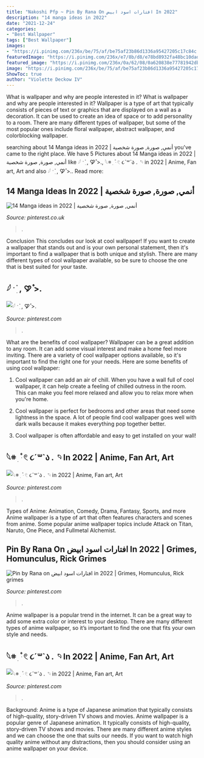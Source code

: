 ```yaml
---
title: "Nakoshi Pfp ~ Pin By Rana On افتارات اسود ابيض In 2022"
description: "14 manga ideas in 2022"
date: "2021-12-24"
categories:
- "Best Wallpaper"
tags: ["Best Wallpaper"]
images:
- "https://i.pinimg.com/236x/be/75/af/be75af23b86d1336a95427205c17c84c.jpg"
featuredImage: "https://i.pinimg.com/236x/e7/8b/d8/e78bd8932fa48bc10dad0532cc3f47d9.jpg?nii=t"
featured_image: "https://i.pinimg.com/236x/0a/62/08/0a620838e77781942db833e19456c202.jpg?nii=t"
image: "https://i.pinimg.com/236x/be/75/af/be75af23b86d1336a95427205c17c84c.jpg"
ShowToc: true
author: "Violette Deckow IV"
---
```



What is wallpaper and why are people interested in it?
What is wallpaper and why are people interested in it?
Wallpaper is a type of art that typically consists of pieces of text or graphics that are displayed on a wall as a decoration. It can be used to create an idea of space or to add personality to a room. There are many different types of wallpaper, but some of the most popular ones include floral wallpaper, abstract wallpaper, and colorblocking wallpaper.

	

		
searching about 14 Manga ideas in 2022 | أنمي, صورة, صورة شخصية you've came to the right place. We have 5 Pictures about 14 Manga ideas in 2022 | أنمي, صورة, صورة شخصية like 𓆪 ˑ ִ ֗, ♡̷̷۫۫ &gt;., 𓆩𖥻 ִ ۫ ּ 𓏲 ૮ˊ꒳ˋა . ݁ 𓄹 in 2022 | Anime, Fan art, Art and also 𓆪 ˑ ִ ֗, ♡̷̷۫۫ &gt;.. Read more:
		
    
## 14 Manga Ideas In 2022 | أنمي, صورة, صورة شخصية

<img loading=lazy src="https://i.pinimg.com/236x/be/75/af/be75af23b86d1336a95427205c17c84c.jpg" onerror="this.onerror=null;this.src='https://tse2.mm.bing.net/th?id=OIP.nQ_ShALBdhALqpna5y1G0ADsDs&amp;pid=15.1';" alt="14 Manga ideas in 2022 | أنمي, صورة, صورة شخصية">

_Source: pinterest.co.uk_

>. 

	

Conclusion
This concludes our look at cool wallpaper! If you want to create a wallpaper that stands out and is your own personal statement, then it's important to find a wallpaper that is both unique and stylish. There are many different types of cool wallpaper available, so be sure to choose the one that is best suited for your taste.

    
## 𓆪 ˑ ִ ֗, ♡̷̷۫۫ &gt;.

<img loading=lazy src="https://i.pinimg.com/236x/6a/84/71/6a84718dfb98187cc6ef7495632e70f0.jpg?nii=t" onerror="this.onerror=null;this.src='https://tse4.mm.bing.net/th?id=OIP.HfBQPFQHXXNlvBQ8-8taxAAAAA&amp;pid=15.1';" alt="𓆪 ˑ ִ ֗, ♡̷̷۫۫ &gt;.">

_Source: pinterest.com_

>. 

	

What are the benefits of cool wallpaper?
Wallpaper can be a great addition to any room. It can add some visual interest and make a home feel more inviting. There are a variety of cool wallpaper options available, so it's important to find the right one for your needs. Here are some benefits of using cool wallpaper: 
1. Cool wallpaper can add an air of chill. When you have a wall full of cool wallpaper, it can help create a feeling of chilled outness in the room. This can make you feel more relaxed and allow you to relax more when you're home. 

2. Cool wallpaper is perfect for bedrooms and other areas that need some lightness in the space. A lot of people find cool wallpaper goes well with dark walls because it makes everything pop together better. 

3. Cool wallpaper is often affordable and easy to get installed on your wall!

    
## 𓆩𖥻 ִ ۫ ּ 𓏲 ૮ˊ꒳ˋა . ݁ 𓄹 In 2022 | Anime, Fan Art, Art

<img loading=lazy src="https://i.pinimg.com/236x/0a/62/08/0a620838e77781942db833e19456c202.jpg?nii=t" onerror="this.onerror=null;this.src='https://tse2.mm.bing.net/th?id=OIP.cLaB2ths1Kal62vW92INwAAAAA&amp;pid=15.1';" alt="𓆩𖥻 ִ ۫ ּ 𓏲 ૮ˊ꒳ˋა . ݁ 𓄹 in 2022 | Anime, Fan art, Art">

_Source: pinterest.com_

>. 

	

Types of Anime: Animation, Comedy, Drama, Fantasy, Sports, and more
Anime wallpaper is a type of art that often features characters and scenes from anime. Some popular anime wallpaper topics include Attack on Titan, Naruto, One Piece, and Fullmetal Alchemist.

    
## Pin By Rana On افتارات اسود ابيض In 2022 | Grimes, Homunculus, Rick Grimes

<img loading=lazy src="https://i.pinimg.com/236x/e7/8b/d8/e78bd8932fa48bc10dad0532cc3f47d9.jpg?nii=t" onerror="this.onerror=null;this.src='https://tse2.mm.bing.net/th?id=OIP.kTyGSdxSP67h6MpYyzef4AAAAA&amp;pid=15.1';" alt="Pin by Rana on افتارات اسود ابيض in 2022 | Grimes, Homunculus, Rick grimes">

_Source: pinterest.com_

>. 

	

Anime wallpaper is a popular trend in the internet. It can be a great way to add some extra color or interest to your desktop. There are many different types of anime wallpaper, so it’s important to find the one that fits your own style and needs.

    
## 𓆩𖥻 ִ ۫ ּ 𓏲 ૮ˊ꒳ˋა . ݁ 𓄹 In 2022 | Anime, Fan Art, Art

<img loading=lazy src="https://i.pinimg.com/236x/fa/7b/d4/fa7bd4e67a769cbfb36fc745da77e095.jpg?nii=t" onerror="this.onerror=null;this.src='https://tse1.mm.bing.net/th?id=OIP.8RQtPrvbMKcLISS1JYJMaQAAAA&amp;pid=15.1';" alt="𓆩𖥻 ִ ۫ ּ 𓏲 ૮ˊ꒳ˋა . ݁ 𓄹 in 2022 | Anime, Fan art, Art">

_Source: pinterest.com_

>. 

	

Background: Anime is a type of Japanese animation that typically consists of high-quality, story-driven TV shows and movies.
Anime wallpaper is a popular genre of Japanese animation. It typically consists of high-quality, story-driven TV shows and movies. There are many different anime styles and we can choose the one that suits our needs. If you want to watch high quality anime without any distractions, then you should consider using an anime wallpaper on your device.

